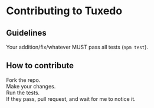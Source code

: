 # Contributing to Tuxedo

## Guidelines
Your addition/fix/whatever MUST pass all tests (`npm test`).  

## How to contribute
Fork the repo.  
Make your changes.  
Run the tests.  
If they pass, pull request, and wait for me to notice it.  